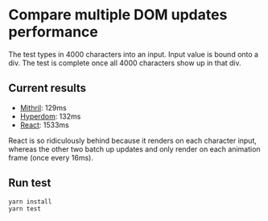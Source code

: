 # Compare multiple DOM updates performance

The test types in 4000 characters into an input. Input value is bound onto a div. The test is complete once all 4000 characters show up in that div.

## Current results

- [Mithril](https://mithril.js.org/): 129ms
- [Hyperdom](http://hyperdom.org/): 132ms
- [React](https://reactjs.org/): 1533ms

React is so ridiculously behind because it renders on each character input, whereas the other two batch up updates and only render on each animation frame (once every 16ms).

## Run test

```
yarn install
yarn test
```
